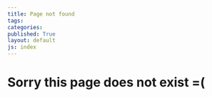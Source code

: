 ```yaml
---
title: Page not found
tags: 
categories: 
published: True
layout: default
js: index
---
```


# Sorry this page does not exist =(
